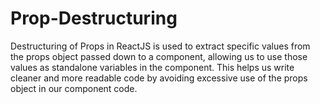 # Prop-Destructuring</br>
Destructuring of Props in ReactJS is used to extract specific values from the props object passed down to a component, allowing us to use those values as standalone variables in the component. This helps us write cleaner and more readable code by avoiding excessive use of the props object in our component code.
